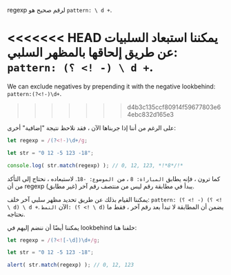 
regexp لرقم صحيح هو `pattern: \ d +`.

<<<<<<< HEAD
يمكننا استبعاد السلبيات عن طريق إلحاقها بالمظهر السلبي: `pattern: (؟ <! -) \ d +`.
=======
We can exclude negatives by prepending it with the negative lookbehind: `pattern:(?<!-)\d+`.
>>>>>>> d4b3c135ccf80914f59677803e64ebc832d165e3

على الرغم من أننا إذا جربناها الآن ، فقد نلاحظ نتيجة "إضافية" أخرى:

```js run
let regexp = /(?<!-)\d+/g;

let str = "0 12 -5 123 -18";

console.log( str.match(regexp) ); // 0, 12, 123, *!*8*/!*
```

كما ترون ، فإنه يطابق `المباراة: 8` ، من` الموضوع: -18`. لاستبعاده ، نحتاج إلى التأكد من أن regexp يبدأ في مطابقة رقم ليس من منتصف رقم آخر (غير مطابق).

يمكننا القيام بذلك عن طريق تحديد مظهر سلبي آخر خلف: `pattern: (؟ <! -) (؟ <! \ d) \ d +`. الآن `النمط: (؟ <! \ d)` يضمن أن المطابقة لا تبدأ بعد رقم آخر ، فقط ما نحتاجه.

يمكننا أيضًا أن ننضم إليهم في lookbehind خلفنا هنا:

```js run
let regexp = /(?<![-\d])\d+/g;

let str = "0 12 -5 123 -18";

alert( str.match(regexp) ); // 0, 12, 123
```
